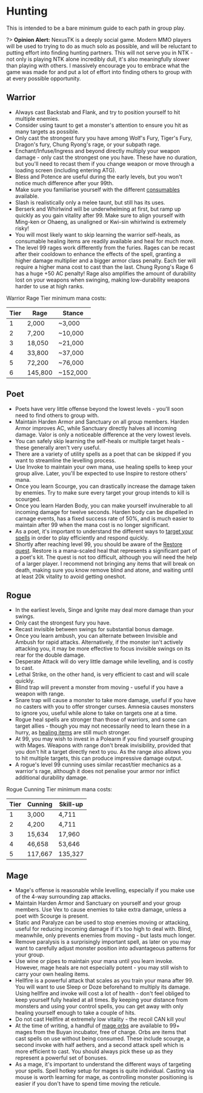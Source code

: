 # Hunting

This is intended to be a bare minimum guide to each path in group play.

?> **Opinion Alert:**
NexusTK is a deeply social game. Modern MMO players will be used to trying to do as much solo as possible, and will be reluctant to putting effort into finding hunting partners. This will not serve you in NTK - not only is playing NTK alone incredibly dull, it's also meaningfully slower than playing with others. I massively encourage you to embrace what the game was made for and put a lot of effort into finding others to group with at every possible opportunity.

## Warrior

- Always cast Backstab and Flank, and try to position yourself to hit multiple enemies.
- Consider using taunt to get a monster's attention to ensure you hit as many targets as possible.
- Only cast the strongest fury you have among Wolf's Fury, Tiger's Fury, Dragon's fury, Chung Ryong's rage, or your subpath rage.
- Enchant/Infuse/Ingress and beyond directly multiply your weapon damage - only cast the strongest one you have. These have no duration, but you'll need to recast them if you change weapon or move through a loading screen (including entering ATG).
- Bless and Potence are useful during the early levels, but you won't notice much difference after your 99th.
- Make sure you familiarise yourself with the different [consumables](combat/consumable-items.md) available.
- Slash is realistically only a melee taunt, but still has its uses.
- Berserk and Whirlwind will be underwhelming at first, but ramp up quickly as you gain vitality after 99. Make sure to align yourself with Ming-ken or Ohaeng, as unaligned or Kwi-sin whirlwind is extremely risky!
- You will most likely want to skip learning the warrior self-heals, as consumable healing items are readily available and heal for much more.
- The level 99 rages work differently from the furies. Rages can be recast after their cooldown to enhance the effects of the spell, granting a higher damage multiplier and a bigger armor class penalty. Each tier will require a higher mana cost to cast than the last. Chung Ryong's Rage 6 has a huge +50 AC penalty! Rage also amplifies the amount of durability lost on your weapons when swinging, making low-durability weapons harder to use at high ranks.

Warrior Rage Tier minimum mana costs:

| Tier | Rage    | Stance   |
| ---- | ------- | -------- |
| 1    | 2,000   | ~3,000   |
| 2    | 7,200   | ~10,000  |
| 3    | 18,050  | ~21,000  |
| 4    | 33,800  | ~37,000  |
| 5    | 72,200  | ~76,000  |
| 6    | 145,800 | ~152,000 |

## Poet

- Poets have very little offense beyond the lowest levels - you'll soon need to find others to group with.
- Maintain Harden Armor and Sanctuary on all group members. Harden Armor improves AC, while Sanctuary directly halves all incoming damage. Valor is only a noticeable difference at the very lowest levels.
- You can safely skip learning the self-heals or multiple target heals - these generally aren't very useful.
- There are a variety of utility spells as a poet that can be skipped if you want to streamline the levelling process.
- Use Invoke to maintain your own mana, use healing spells to keep your group alive. Later, you'll be expected to use Inspire to restore others' mana.
- Once you learn Scourge, you can drastically increase the damage taken by enemies. Try to make sure every target your group intends to kill is scourged.
- Once you learn Harden Body, you can make yourself invulnerable to all incoming damage for twelve seconds. Harden body can be dispelled in carnage events, has a fixed success rate of 50%, and is much easier to maintain after 99 when the mana cost is no longer significant.
- As a poet, it's important to understand the different ways to [target your spells](combat/casting-spells.md) in order to play efficiently and respond quickly.
- Shortly after reaching level 99, you should be aware of the [Restore quest](quests/restore.md). Restore is a mana-scaled heal that represents a significant part of a poet's kit. The quest is not too difficult, although you will need the help of a larger player. I recommend not bringing any items that will break on death, making sure you know remove blind and atone, and waiting until at least 20k vitality to avoid getting oneshot.

## Rogue

- In the earliest levels, Singe and Ignite may deal more damage than your swings.
- Only cast the strongest fury you have.
- Recast invisible between swings for substantial bonus damage.
- Once you learn ambush, you can alternate between Invisible and Ambush for rapid attacks. Alternatively, if the monster isn't actively attacking you, it may be more effective to focus invisible swings on its rear for the double damage.
- Desperate Attack will do very little damage while levelling, and is costly to cast.
- Lethal Strike, on the other hand, is very efficient to cast and will scale quickly.
- Blind trap will prevent a monster from moving - useful if you have a weapon with range.
- Snare trap will cause a monster to take more damage, useful if you have no casters with you to offer stronger curses. Amnesia causes monsters to ignore you, useful while alone to take on targets one at a time.
- Rogue heal spells are stronger than those of warriors, and some can target allies - though you may not necessarily need to learn these in a hurry, as [healing items](combat/consumable-items.md) are still much stronger.
- At 99, you may wish to invest in a Polearm if you find yourself grouping with Mages. Weapons with range don't break invisibility, provided that you don't hit a target directly next to you. As the range also allows you to hit multiple targets, this can produce impressive damage output.
- A rogue's level 99 cunning uses similar recast/tier mechanics as a warrior's rage, although it does not penalise your armor nor inflict additional durability damage.

Rogue Cunning Tier minimum mana costs:

| Tier | Cunning | Skill-up |
| ---- | ------- | -------- |
| 1    | 3,000   | 4,711    |
| 2    | 4,200   | 4,711    |
| 3    | 15,634  | 17,960   |
| 4    | 46,658  | 53,646   |
| 5    | 117,667 | 135,327  |

## Mage

- Mage's offense is reasonable while levelling, especially if you make use of the 4-way surrounding zap attacks.
- Maintain Harden Armor and Sanctuary on yourself and your group members. Use Vex to cause enemies to take extra damage, unless a poet with Scourge is present.
- Static and Paralyze can be used to stop enemies moving or attacking, useful for reducing incoming damage if it's too high to deal with. Blind, meanwhile, only prevents enemies from moving - but lasts much longer.
- Remove paralysis is a surprisingly important spell, as later on you may want to carefully adjust monster position into advantageous patterns for your group.
- Use wine or pipes to maintain your mana until you learn invoke. However, mage heals are not especially potent - you may still wish to carry your own healing items.
- Hellfire is a powerful attack that scales as you train your mana after 99. You will want to use Sleep or Doze beforehand to multiply its damage. Using hellfire and invoke will cost a lot of health - don't feel obliged to keep yourself fully healed at all times. By keeping your distance from monsters and using your control spells, you can get away with only healing yourself enough to take a couple of hits.
- Do not cast Hellfire at extremely low vitality - the recoil CAN kill you!
- At the time of writing, a handful of [mage orbs](combat/orbs.md) are available to 99+ mages from the Buyan incubator, free of charge. Orbs are items that cast spells on use without being consumed. These include scourge, a second invoke with half aethers, and a second attack spell which is more efficient to cast. You should always pick these up as they represent a powerful set of bonuses.
- As a mage, it's important to understand the different ways of targeting your spells. Spell hotkey setup for mages is quite individual. Casting via mouse is worth learning for mage, as controlling monster positioning is easier if you don't have to spend time moving the reticule.
